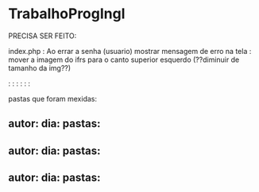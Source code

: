 # TrabalhoProgIngl

PRECISA SER FEITO:

index.php
   : Ao errar a senha (usuario) mostrar mensagem de erro na tela
   : mover a imagem do ifrs para o canto superior esquerdo (??diminuir de tamanho da img??)

   :
   :
   :
   :
   :
   :

pastas que foram mexidas:

autor:
dia:
pastas:
-------------------------------
autor:
dia:
pastas:
-------------------------------
autor:
dia:
pastas:
-------------------------------
